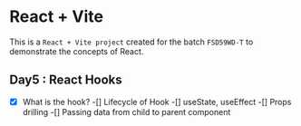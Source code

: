 # React + Vite

This is a `React + Vite project` created for the batch `FSD59WD-T` to demonstrate the concepts of React.

## Day5 : React Hooks
-[x] What is the hook?
-[] Lifecycle of Hook
-[] useState, useEffect
-[] Props drilling
-[] Passing data from child to parent component